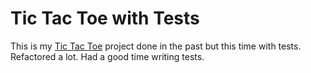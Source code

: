 # Tic Tac Toe with Tests
This is my [Tic Tac Toe](https://github.com/Maheshkumar-novice/Tic-Tac-Toe) project done in the past but this time with tests. Refactored a lot. Had a good time writing tests.

